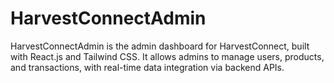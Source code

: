 # HarvestConnectAdmin
HarvestConnectAdmin is the admin dashboard for HarvestConnect, built with React.js and Tailwind CSS. It allows admins to manage users, products, and transactions, with real-time data integration via backend APIs.
